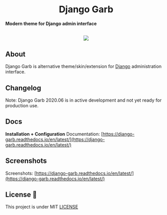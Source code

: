 
<h1 align="center"> Django Garb </h1>

**Modern theme for Django admin interface**

<h2 align="center">
  <img src="https://repository-images.githubusercontent.com/254154082/9c28e800-af5c-11ea-994b-6e5ce19d8e31" float="center"/>
</h2>


## About 
Django Garb is alternative theme/skin/extension for [Django](http://www.djangoproject.com>) administration interface.

## Changelog 
Note: Django Garb 2020.06 is in active development and not yet ready for production use.

## Docs
**Installation + Configuration**
Documentation: [https://django-garb.readthedocs.io/en/latest/](https://django-garb.readthedocs.io/en/latest/)

## Screenshots
Screenshots: [https://django-garb.readthedocs.io/en/latest/](https://django-garb.readthedocs.io/en/latest/)

## License 📝
This project is under MIT [LICENSE](https://github.com/marcelogumercinocosta/django-garb/tree/master/LICENSE)
